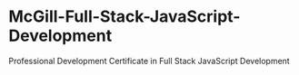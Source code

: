 # McGill-Full-Stack-JavaScript-Development
Professional Development Certificate in Full Stack JavaScript Development
